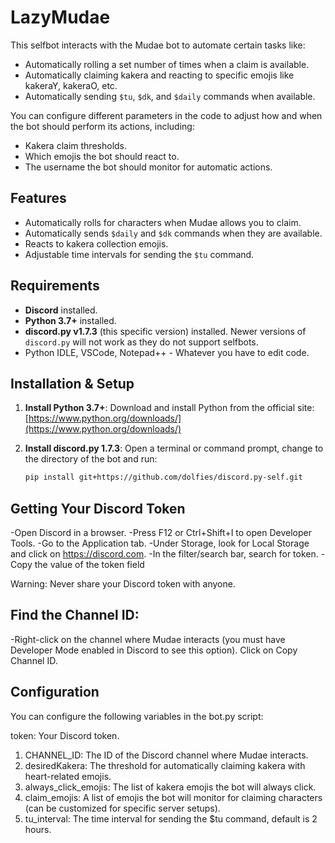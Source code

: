 # LazyMudae

This selfbot interacts with the Mudae bot to automate certain tasks like:
- Automatically rolling a set number of times when a claim is available.
- Automatically claiming kakera and reacting to specific emojis like kakeraY, kakeraO, etc.
- Automatically sending `$tu`, `$dk`, and `$daily` commands when available.

You can configure different parameters in the code to adjust how and when the bot should perform its actions, including:
- Kakera claim thresholds.
- Which emojis the bot should react to.
- The username the bot should monitor for automatic actions.

## Features
- Automatically rolls for characters when Mudae allows you to claim.
- Automatically sends `$daily` and `$dk` commands when they are available.
- Reacts to kakera collection emojis.
- Adjustable time intervals for sending the `$tu` command.

## Requirements

- **Discord** installed.
- **Python 3.7+** installed.
- **discord.py v1.7.3** (this specific version) installed. Newer versions of `discord.py` will not work as they do not support selfbots.
- Python IDLE, VSCode, Notepad++ - Whatever you have to edit code. 

## Installation & Setup

1. **Install Python 3.7+**:
   Download and install Python from the official site: [https://www.python.org/downloads/](https://www.python.org/downloads/)

2. **Install discord.py 1.7.3**:
   Open a terminal or command prompt, change to the directory of the bot and run:
   ```bash
   pip install git+https://github.com/dolfies/discord.py-self.git


## Getting Your Discord Token
-Open Discord in a browser.
-Press F12 or Ctrl+Shift+I to open Developer Tools.
-Go to the Application tab.
-Under Storage, look for Local Storage and click on https://discord.com.
-In the filter/search bar, search for token.
-Copy the value of the token field

Warning: Never share your Discord token with anyone.

## Find the Channel ID:

-Right-click on the channel where Mudae interacts (you must have Developer Mode enabled in Discord to see this option).
Click on Copy Channel ID.

## Configuration
You can configure the following variables in the bot.py script:

token: Your Discord token.
1. CHANNEL_ID: The ID of the Discord channel where Mudae interacts.
2. desiredKakera: The threshold for automatically claiming kakera with heart-related emojis.
3. always_click_emojis: The list of kakera emojis the bot will always click.
4. claim_emojis: A list of emojis the bot will monitor for claiming characters (can be customized for specific server setups).
5. tu_interval: The time interval for sending the $tu command, default is 2 hours.
